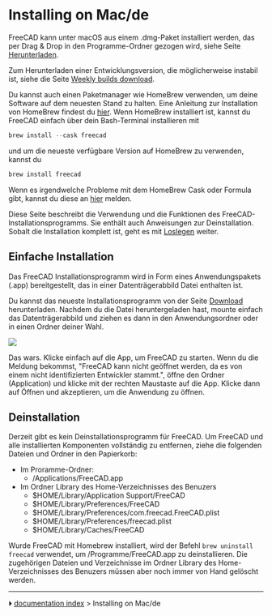 # Installing on Mac/de
FreeCAD kann unter macOS aus einem .dmg-Paket installiert werden, das per Drag & Drop in den Programme-Ordner gezogen wird, siehe Seite [Herunterladen](Download/de.md).

Zum Herunterladen einer Entwicklungsversion, die möglicherweise instabil ist, siehe die Seite [Weekly builds download](https://github.com/FreeCAD/FreeCAD-Bundle/releases/tag/weekly-builds).

Du kannst auch einen Paketmanager wie HomeBrew verwenden, um deine Software auf dem neuesten Stand zu halten. Eine Anleitung zur Installation von HomeBrew findest du [hier](https://brew.sh/). Wenn HomeBrew installiert ist, kannst du FreeCAD einfach über dein Bash-Terminal installieren mit


```python
brew install --cask freecad
```

und um die neueste verfügbare Version auf HomeBrew zu verwenden, kannst du


```python
brew install freecad
```

Wenn es irgendwelche Probleme mit dem HomeBrew Cask oder Formula gibt, kannst du diese an [hier](https://github.com/FreeCAD/homebrew-freecad) melden.

Diese Seite beschreibt die Verwendung und die Funktionen des FreeCAD-Installationsprogramms. Sie enthält auch Anweisungen zur Deinstallation. Sobalt die Installation komplett ist, geht es mit [Loslegen](Getting_started/de.md) weiter.



## Einfache Installation 

Das FreeCAD Installationsprogramm wird in Form eines Anwendungspakets (.app) bereitgestellt, das in einer Datenträgerabbild Datei enthalten ist.

Du kannst das neueste Installationsprogramm von der Seite [Download](Download/de.md) herunterladen. Nachdem du die Datei heruntergeladen hast, mounte einfach das Datenträgerabbild und ziehen es dann in den Anwendungsordner oder in einen Ordner deiner Wahl.

![](images/mac_installer_1.png )

Das wars. Klicke einfach auf die App, um FreeCAD zu starten. Wenn du die Meldung bekommst, \"FreeCAD kann nicht geöffnet werden, da es von einem nicht identifizierten Entwickler stammt.\", öffne den Ordner (Application) und klicke mit der rechten Maustaste auf die App. Klicke dann auf Öffnen und akzeptieren, um die Anwendung zu öffnen.



## Deinstallation

Derzeit gibt es kein Deinstallationsprogramm für FreeCAD. Um FreeCAD und alle installierten Komponenten vollständig zu entfernen, ziehe die folgenden Dateien und Ordner in den Papierkorb:

-   Im Proramme-Ordner:
    -   /Applications/FreeCAD.app
-   Im Ordner Library des Home-Verzeichnisses des Benuzers
    -   \$HOME/Library/Application Support/FreeCAD
    -   \$HOME/Library/Preferences/FreeCAD
    -   \$HOME/Library/Preferences/com.freecad.FreeCAD.plist
    -   \$HOME/Library/Preferences/freecad.plist
    -   \$HOME/Library/Caches/FreeCAD

Wurde FreeCAD mit Homebrew installiert, wird der Befehl `brew uninstall freecad` verwendet, um /Programme/FreeCAD.app zu deinstallieren. Die zugehörigen Dateien und Verzeichnisse im Ordner Library des Home-Verzeichnisses des Benuzers müssen aber noch immer von Hand gelöscht werden.



---
⏵ [documentation index](../README.md) > Installing on Mac/de
